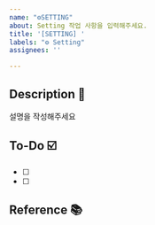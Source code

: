 ```yaml
---
name: "⚙️SETTING"
about: Setting 작업 사항을 입력해주세요.
title: '[SETTING] '
labels: "⚙️ Setting"
assignees: ''

---
```


## Description 📝
설명을 작성해주세요

## To-Do ☑️
- [ ]
- [ ]

## Reference 📚
